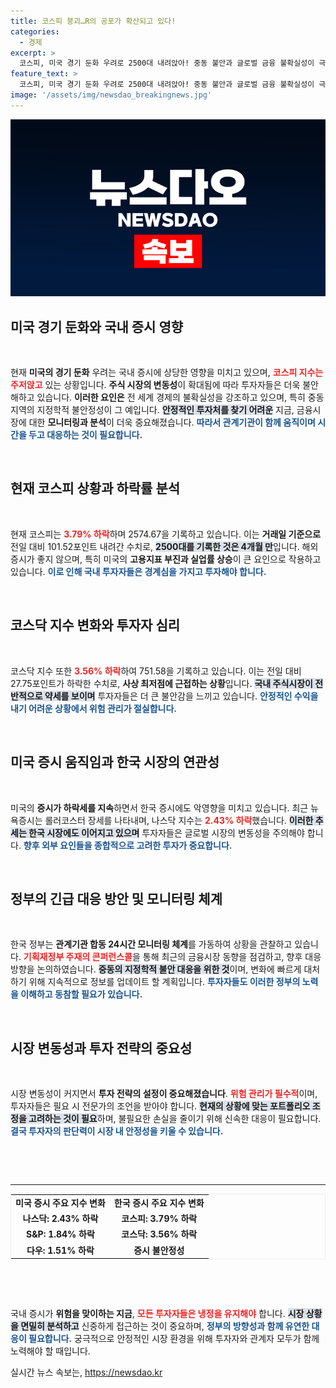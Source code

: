 ```yaml
---
title: 코스피 붕괴…R의 공포가 확산되고 있다!
categories:
  - 경제
excerpt: >
  코스피, 미국 경기 둔화 우려로 2500대 내려앉아! 중동 불안과 글로벌 금융 불확실성이 극심한 상황에서, 정부는 24시간 모니터링 체계를 가동하기로 했다. 지금, 시장의 변동성을 깊이 들여다보세요!
feature_text: >
  코스피, 미국 경기 둔화 우려로 2500대 내려앉아! 중동 불안과 글로벌 금융 불확실성이 극심한 상황에서, 정부는 24시간 모니터링 체계를 가동하기로 했다. 지금, 시장의 변동성을 깊이 들여다보세요!
image: '/assets/img/newsdao_breakingnews.jpg'
---
```


<p><img src="/assets/img/newsdao_breakingnews.jpg" alt="implanttips 속보" /></p>

<h2 data-ke-size="size26">미국 경기 둔화와 국내 증시 영향</h2>

<p data-ke-size="size16">&nbsp;</p>

<p>현재 <strong>미국의 경기 둔화</strong> 우려는 국내 증시에 상당한 영향을 미치고 있으며, <b><span style="color: #ee2323;">코스피 지수는 주저앉고</span></b> 있는 상황입니다. <strong>주식 시장의 변동성</strong>이 확대됨에 따라 투자자들은 더욱 불안해하고 있습니다. <strong>이러한 요인은</strong> 전 세계 경제의 불확실성을 강조하고 있으며, 특히 중동 지역의 지정학적 불안정성이 그 예입니다. <b><span style="background-color: #21538527;">안정적인 투자처를 찾기 어려운</span></b> 지금, 금융시장에 대한 <strong>모니터링과 분석</strong>이 더욱 중요해졌습니다. <b><span style="color: #1a5490;">따라서 관계기관이 함께 움직이며 시간을 두고 대응하는 것이 필요합니다.</span></b></p>

<p data-ke-size="size16">&nbsp;</p>

<h2 data-ke-size="size26">현재 코스피 상황과 하락률 분석</h2>

<p data-ke-size="size16">&nbsp;</p>

<p>현재 코스피는 <b><span style="color: #ee2323;">3.79% 하락</span></b>하며 2574.67을 기록하고 있습니다. 이는 <strong>거래일 기준으로</strong> 전일 대비 101.52포인트 내려간 수치로, <b><span style="background-color: #21538527;">2500대를 기록한 것은 4개월 만</span></b>입니다. 해외 증시가 좋지 않으며, 특히 미국의 <strong>고용지표 부진과 실업률 상승</strong>이 큰 요인으로 작용하고 있습니다. <b><span style="color: #1a5490;">이로 인해 국내 투자자들은 경계심을 가지고 투자해야 합니다.</span></b></p>

<p data-ke-size="size16">&nbsp;</p>

<h2 data-ke-size="size26">코스닥 지수 변화와 투자자 심리</h2>

<p data-ke-size="size16">&nbsp;</p>

<p>코스닥 지수 또한 <b><span style="color: #ee2323;">3.56% 하락</span></b>하여 751.58을 기록하고 있습니다. 이는 전일 대비 27.75포인트가 하락한 수치로, <strong>사상 최저점에 근접하는 상황</strong>입니다. <b><span style="background-color: #21538527;">국내 주식시장이 전반적으로 약세를 보이며</span></b> 투자자들은 더 큰 불안감을 느끼고 있습니다. <b><span style="color: #1a5490;">안정적인 수익을 내기 어려운 상황에서 위험 관리가 절실합니다.</span></b></p>

<p data-ke-size="size16">&nbsp;</p>

<h2 data-ke-size="size26">미국 증시 움직임과 한국 시장의 연관성</h2>

<p data-ke-size="size16">&nbsp;</p>

<p>미국의 <strong>증시가 하락세를 지속</strong>하면서 한국 증시에도 악영향을 미치고 있습니다. 최근 뉴욕증시는 롤러코스터 장세를 나타내며, 나스닥 지수는 <b><span style="color: #ee2323;">2.43% 하락</span></b>했습니다. <b><span style="background-color: #21538527;">이러한 추세는 한국 시장에도 이어지고 있으며</span></b> 투자자들은 글로벌 시장의 변동성을 주의해야 합니다. <b><span style="color: #1a5490;">향후 외부 요인들을 종합적으로 고려한 투자가 중요합니다.</span></b></p>

<p data-ke-size="size16">&nbsp;</p>

<h2 data-ke-size="size26">정부의 긴급 대응 방안 및 모니터링 체계</h2>

<p data-ke-size="size16">&nbsp;</p>

<p>한국 정부는 <strong>관계기관 합동 24시간 모니터링 체계</strong>를 가동하여 상황을 관찰하고 있습니다. <b><span style="color: #ee2323;">기획재정부 주재의 콘퍼런스콜</span></b>을 통해 최근의 금융시장 동향을 점검하고, 향후 대응 방향을 논의하였습니다. <b><span style="background-color: #21538527;">중동의 지정학적 불안 대응을 위한 것</span></b>이며, 변화에 빠르게 대처하기 위해 지속적으로 정보를 업데이트 할 계획입니다. <b><span style="color: #1a5490;">투자자들도 이러한 정부의 노력을 이해하고 동참할 필요가 있습니다.</span></b></p>

<p data-ke-size="size16">&nbsp;</p>

<h2 data-ke-size="size26">시장 변동성과 투자 전략의 중요성</h2>

<p data-ke-size="size16">&nbsp;</p>

<p>시장 변동성이 커지면서 <strong>투자 전략의 설정이 중요해졌습니다</strong>. <b><span style="color: #ee2323;">위험 관리가 필수적</span></b>이며, 투자자들은 필요 시 전문가의 조언을 받아야 합니다. <b><span style="background-color: #21538527;">현재의 상황에 맞는 포트폴리오 조정을 고려하는 것이 필요</span></b>하며, 불필요한 손실을 줄이기 위해 신속한 대응이 필요합니다. <b><span style="color: #1a5490;">결국 투자자의 판단력이 시장 내 안정성을 키울 수 있습니다.</span></b></p>

<p data-ke-size="size16">&nbsp;</p>

<p data-ke-size="size16">&nbsp;</p>

<hr/>

<table style="border-collapse: collapse; border-spacing: 0; width: 100%; table-layout: fixed; border: 1px solid #eee;">
  <tr>
    <td style="text-align: center; height: 17px;"><b>미국 증시 주요 지수 변화</b></td>
    <td style="text-align: center; height: 17px;"><b>한국 증시 주요 지수 변화</b></td>
  </tr>
  <tr>
    <td style="text-align: center; height: 17px;"><b>나스닥: 2.43% 하락</b></td>
    <td style="text-align: center; height: 17px;"><b>코스피: 3.79% 하락</b></td>
  </tr>
  <tr>
    <td style="text-align: center; height: 17px;"><b>S&P: 1.84% 하락</b></td>
    <td style="text-align: center; height: 17px;"><b>코스닥: 3.56% 하락</b></td>
  </tr>
  <tr>
    <td style="text-align: center; height: 17px;"><b>다우: 1.51% 하락</b></td>
    <td style="text-align: center; height: 17px;"><b>증시 불안정성</b></td>
  </tr>
</table>

<p data-ke-size="size16">&nbsp;</p>

<p data-ke-size="size16">&nbsp;</p>

<p>국내 증시가 <strong>위험을 맞이하는 지금</strong>, <b><span style="color: #ee2323;">모든 투자자들은 냉정을 유지해야</span></b> 합니다. <b><span style="background-color: #21538527;">시장 상황을 면밀히 분석하고</span></b> 신중하게 접근하는 것이 중요하며, <b><span style="color: #1a5490;">정부의 방향성과 함께 유연한 대응이 필요합니다.</span></b> 궁극적으로 안정적인 시장 환경을 위해 투자자와 관계자 모두가 함께 노력해야 할 때입니다.</p>
실시간 뉴스 속보는, <a href="https://newsdao.kr" rel="dofollow">https://newsdao.kr</a>


